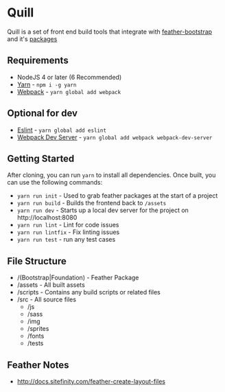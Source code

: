 # Quill

Quill is a set of front end build tools that integrate with [feather-bootstrap](https://github.com/Sitefinity/feather) and it's [packages](https://github.com/Sitefinity/feather-packages)

## Requirements

- NodeJS 4 or later (6 Recommended)
- [Yarn](https://yarnpkg.com) - `npm i -g yarn`
- [Webpack](https://webpack.github.io/) - `yarn global add webpack`

## Optional for dev

- [Eslint](http://eslint.org/) - `yarn global add eslint`
- [Webpack Dev Server](https://webpack.github.io/docs/webpack-dev-server.html) - `yarn global add webpack webpack-dev-server`

## Getting Started

After cloning, you can run `yarn` to install all dependencies. Once built, you can use the following commands:

- `yarn run init` - Used to grab feather packages at the start of a project
- `yarn run build` - Builds the frontend back to `/assets`
- `yarn run dev`  - Starts up a local dev server for the project on http://localhost:8080
- `yarn run lint` - Lint for code issues
- `yarn run lintfix` - Fix linting issues
- `yarn run test` - run any test cases

## File Structure

- /(Bootstrap|Foundation) - Feather Package
- /assets - All built assets
- /scripts - Contains any build scripts or related files
- /src - All source files
  - /js
  - /sass
  - /img
  - /sprites
  - /fonts
  - /tests

## Feather Notes

- http://docs.sitefinity.com/feather-create-layout-files